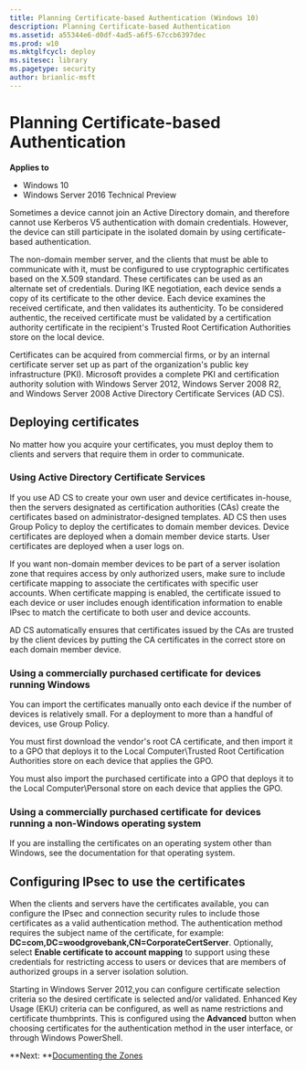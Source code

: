 ```yaml
---
title: Planning Certificate-based Authentication (Windows 10)
description: Planning Certificate-based Authentication
ms.assetid: a55344e6-d0df-4ad5-a6f5-67ccb6397dec
ms.prod: w10
ms.mktglfcycl: deploy
ms.sitesec: library
ms.pagetype: security
author: brianlic-msft
---
```


# Planning Certificate-based Authentication

**Applies to**
-   Windows 10
-   Windows Server 2016 Technical Preview

Sometimes a device cannot join an Active Directory domain, and therefore cannot use Kerberos V5 authentication with domain credentials. However, the device can still participate in the isolated domain by using certificate-based authentication.

The non-domain member server, and the clients that must be able to communicate with it, must be configured to use cryptographic certificates based on the X.509 standard. These certificates can be used as an alternate set of credentials. During IKE negotiation, each device sends a copy of its certificate to the other device. Each device examines the received certificate, and then validates its authenticity. To be considered authentic, the received certificate must be validated by a certification authority certificate in the recipient's Trusted Root Certification Authorities store on the local device.

Certificates can be acquired from commercial firms, or by an internal certificate server set up as part of the organization's public key infrastructure (PKI). Microsoft provides a complete PKI and certification authority solution with Windows Server 2012, Windows Server 2008 R2, and Windows Server 2008 Active Directory Certificate Services (AD CS).

## Deploying certificates

No matter how you acquire your certificates, you must deploy them to clients and servers that require them in order to communicate.

### Using Active Directory Certificate Services

If you use AD CS to create your own user and device certificates in-house, then the servers designated as certification authorities (CAs) create the certificates based on administrator-designed templates. AD CS then uses Group Policy to deploy the certificates to domain member devices. Device certificates are deployed when a domain member device starts. User certificates are deployed when a user logs on.

If you want non-domain member devices to be part of a server isolation zone that requires access by only authorized users, make sure to include certificate mapping to associate the certificates with specific user accounts. When certificate mapping is enabled, the certificate issued to each device or user includes enough identification information to enable IPsec to match the certificate to both user and device accounts.

AD CS automatically ensures that certificates issued by the CAs are trusted by the client devices by putting the CA certificates in the correct store on each domain member device.

### Using a commercially purchased certificate for devices running Windows

You can import the certificates manually onto each device if the number of devices is relatively small. For a deployment to more than a handful of devices, use Group Policy.

You must first download the vendor's root CA certificate, and then import it to a GPO that deploys it to the Local Computer\\Trusted Root Certification Authorities store on each device that applies the GPO.

You must also import the purchased certificate into a GPO that deploys it to the Local Computer\\Personal store on each device that applies the GPO.

### Using a commercially purchased certificate for devices running a non-Windows operating system

If you are installing the certificates on an operating system other than Windows, see the documentation for that operating system.

## Configuring IPsec to use the certificates

When the clients and servers have the certificates available, you can configure the IPsec and connection security rules to include those certificates as a valid authentication method. The authentication method requires the subject name of the certificate, for example: **DC=com,DC=woodgrovebank,CN=CorporateCertServer**. Optionally, select **Enable certificate to account mapping** to support using these credentials for restricting access to users or devices that are members of authorized groups in a server isolation solution.

Starting in Windows Server 2012,you can configure certificate selection criteria so the desired certificate is selected and/or validated. Enhanced Key Usage (EKU) criteria can be configured, as well as name restrictions and certificate thumbprints. This is configured using the **Advanced** button when choosing certificates for the authentication method in the user interface, or through Windows PowerShell.

**Next: **[Documenting the Zones](documenting-the-zones.md)

